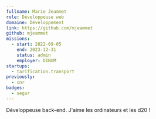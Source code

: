 ```yaml
---
fullname: Marie Jeammet
role: Développeuse web
domaine: Développement
link: https://github.com/mjeammet
github: mjeammet
missions:
  - start: 2022-09-05
    end: 2023-12-31
    status: admin
    employer: DINUM
startups:
  - tarification.transport
previously:
  - cnr
badges:
  - segur
---
```


Développeuse back-end. J'aime les ordinateurs et les d20 ! 
